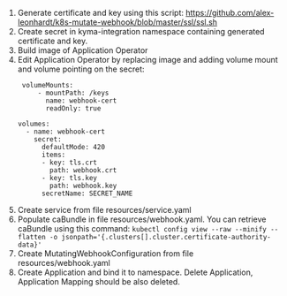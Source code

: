 1. Generate certificate and key using this script: https://github.com/alex-leonhardt/k8s-mutate-webhook/blob/master/ssl/ssl.sh
2. Create secret in kyma-integration namespace containing generated certificate and key.
3. Build image of Application Operator
4. Edit Application Operator by replacing image and adding volume mount and volume pointing on the secret:
   ```
    volumeMounts:
        - mountPath: /keys
          name: webhook-cert
          readOnly: true
   ```   
   ```
   volumes:
     - name: webhook-cert
       secret:
         defaultMode: 420
         items:
         - key: tls.crt
           path: webhook.crt
         - key: tls.key
           path: webhook.key
         secretName: SECRET_NAME
   ``` 
5. Create service from file resources/service.yaml
6. Populate caBundle in file resources/webhook.yaml. You can retrieve caBundle using this command: 
```kubectl config view --raw --minify --flatten -o jsonpath='{.clusters[].cluster.certificate-authority-data}'```
7. Create MutatingWebhookConfiguration from file resources/webhook.yaml
8. Create Application and bind it to namespace. Delete Application, Application Mapping should be also deleted.